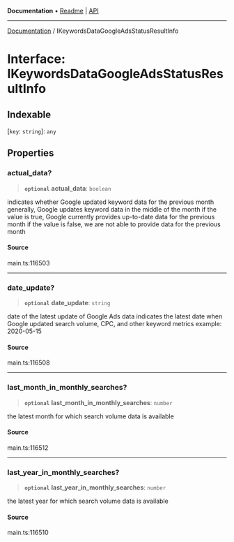 **Documentation** • [Readme](../README.md) \| [API](../globals.md)

***

[Documentation](../README.md) / IKeywordsDataGoogleAdsStatusResultInfo

# Interface: IKeywordsDataGoogleAdsStatusResultInfo

## Indexable

 \[`key`: `string`\]: `any`

## Properties

### actual\_data?

> **`optional`** **actual\_data**: `boolean`

indicates whether Google updated keyword data for the previous month
generally, Google updates keyword data in the middle of the month
if the value is true, Google currently provides up-to-date data for the previous month
if the value is false, we are not able to provide data for the previous month

#### Source

main.ts:116503

***

### date\_update?

> **`optional`** **date\_update**: `string`

date of the latest update of Google Ads data
indicates the latest date when Google updated search volume, CPC, and other keyword metrics
example:
2020-05-15

#### Source

main.ts:116508

***

### last\_month\_in\_monthly\_searches?

> **`optional`** **last\_month\_in\_monthly\_searches**: `number`

the latest month for which search volume data is available

#### Source

main.ts:116512

***

### last\_year\_in\_monthly\_searches?

> **`optional`** **last\_year\_in\_monthly\_searches**: `number`

the latest year for which search volume data is available

#### Source

main.ts:116510
